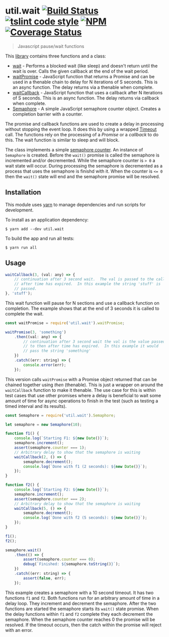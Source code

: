 # util.wait [![Build Status](https://travis-ci.org/jmquigley/util.wait.svg?branch=master)](https://travis-ci.org/jmquigley/util.wait) [![tslint code style](https://img.shields.io/badge/code_style-TSlint-5ed9c7.svg)](https://palantir.github.io/tslint/) [![NPM](https://img.shields.io/npm/v/util.wait.svg)](https://www.npmjs.com/package/util.wait) [![Coverage Status](https://coveralls.io/repos/github/jmquigley/util.wait/badge.svg?branch=master)](https://coveralls.io/github/jmquigley/util.wait?branch=master)

> Javascript pause/wait functions

This [library](docs/index.md) contains three functions and a class:

- [wait](docs/index.md#wait) - Performs a blocked wait (like sleep) and doesn't return until the wait is over.  Calls the given callback at the end of the wait period.
- [waitPromise](docs/index.md#waitPromise) - JavaScript function that returns a Promise and can be used in a thenable chain to delay for N iterations of S seconds.  This is an async function.  The delay returns via a thenable when complete.
- [waitCallback](docs/index.md#waitCallback) - JavaScript function that uses a callback after N iterations of S seconds.  This is an async function.  The delay returns via callback when complete.
- [Semaphore](docs/index.md#Semaphore) - A simple JavaScript semaphore counter object.  Creates a completion barrier with a counter.



The promise and callback functions are used to create a delay in processing without stopping the event loop.  It does this by using a wrapped [Timeout](https://developer.mozilla.org/en-US/docs/Web/API/WindowOrWorkerGlobalScope/setTimeout) call.  The functions rely on the processing of a *Promise* or a *callback* to do this.  The wait function is similar to sleep and will block.

The class implements a simple [semaphore counter](https://en.wikipedia.org/wiki/Asynchronous_semaphore).  An instance of `Semaphore` is created.  Before the `wait()` promise is called the semaphore is incremented and/or decremented.  While the semaphore counter is `> 0` a wait state will occur.  During processing the semaphore is decremented as a process that uses the semaphore is finishd with it.  When the counter is `<= 0` then the `wait()` state will end and the semaphore promise will be resolved.

## Installation

This module uses [yarn](https://yarnpkg.com/en/) to manage dependencies and run scripts for development.

To install as an application dependency:
```
$ yarn add --dev util.wait
```

To build the app and run all tests:
```
$ yarn run all
```


## Usage

```javascript
waitCallback(3, (val: any) => {
	// continuation after 3 second wait.  The val is passed to the callback
	// after time has expired.  In this example the string 'stuff' is
	// passed.
}, 'stuff');
```

This wait function will pause for N sections and use a callback function on completion.  The example shows that at the end of 3 seconds it is called to complete the wait.

```javascript
const waitPromise = require('util.wait').waitPromise;

waitPromise(3, 'something')
	.then((val: any) => {
		// continuation after 3 second wait the val is the value passed
		// to then after time has expired.  In this example it would
		// pass the string 'something'
	})
	.catch((err: string) => {
		console.error(err);
	});
```

This version calls `waitPromise` with a Promise object returned that can be chained together using *then* (thenable).  This is just a wrapper on around the `waitCallback` function to make it thenable.  The use case for this is within test cases that use other promises where a delay is beneficial to wait some amount of time for async operations to finish in the test (such as testing a timed interval and its results).

```javascript
const Semaphore = require('util.wait').Semaphore;

let semaphore = new Semaphore(10);

function f1() {
	console.log(`Starting F1: ${new Date()}`);
	semaphore.increment();
	assert(semaphore.counter === 1);
	// Arbitrary delay to show that the semaphore is waiting
	waitCallback(2, () => {
		semaphore.decrement();
		console.log(`Done with f1 (2 seconds): ${new Date()}`);
	});
}

function f2() {
	console.log(`Starting F2: ${new Date()}`);
	semaphore.increment();
	assert(semaphore.counter === 2);
	// Arbitrary delay to show that the semaphore is waiting
	waitCallback(5, () => {
		semaphore.decrement();
		console.log(`Done with f2 (5 seconds): ${new Date()}`);
	});
}

f1();
f2();

semaphore.wait()
	.then(() => {
		assert(semaphore.counter === 0);
		debug(`Finished: ${semaphore.toString()}`);
	})
	.catch((err: string) => {
		assert(false, err);
	});
```

This example creates a semaphore with a 10 second timeout.  It has two functions `f1` and `f2`.  Both functions run for an arbitrary amount of time in a delay loop.  They increment and decrement the semaphore.  After the two functions are started the semaphore starts its `wait()` state promise.  When the delay functions within `f1` and `f2` complete they each decrement the semaphore.  When the semaphore counter reaches 0 the promise will be resolved.  If the timeout occurs, then the catch within the promise will reject with an error.
